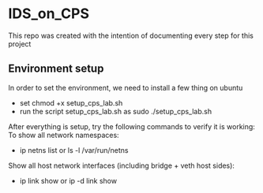 # IDS_on_CPS

This repo was created with the intention of documenting every step for this project

## Environment setup

In order to set the environment, we need to install a few thing on ubuntu
- set chmod +x setup_cps_lab.sh
- run the script setup_cps_lab.sh as sudo ./setup_cps_lab.sh

After everything is setup, try the following commands to verify it is working:
To show all network namespaces:
- ip netns list or ls -l /var/run/netns

Show all host network interfaces (including bridge + veth host sides):
- ip link show or ip -d link show
